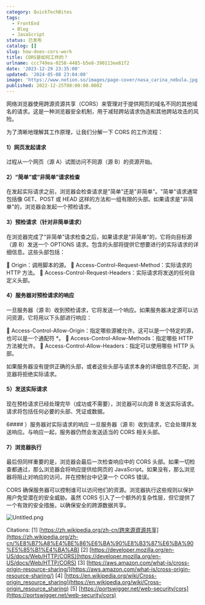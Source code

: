 ```yaml
---
category: QuickTechBites
tags:
  - FrontEnd
  - Blog
  - JavaScript
status: 已发布
catalog: []
slug: how-does-cors-work
title: CORS是如何工作的？
urlname: ccc749ea-0258-4485-b5e8-390113ee81f2
date: '2023-12-29 23:35:00'
updated: '2024-05-08 23:04:00'
image: 'https://www.notion.so/images/page-cover/nasa_carina_nebula.jpg'
published: 2022-12-25T08:00:00.000Z
---
```


网络浏览器使用跨源资源共享（CORS）来管理对于提供网页的域名不同的其他域名的请求。这是一种浏览器安全机制，用于减轻跨站请求伪造和其他跨站攻击的风险。


为了清晰地理解其工作原理，让我们分解一下 CORS 的工作流程：


#### 1）网页发起请求
过程从一个网页（源 A）试图访问不同源（源 B）的资源开始。


#### 2）“简单”或“非简单”请求检查
在发起实际请求之前，浏览器会检查请求是"简单"还是"非简单"。"简单"请求通常包括像 GET、POST 或 HEAD 这样的方法和一组有限的头部。如果请求是"非简单"的，浏览器会发起一个预检请求。


#### 3）预检请求（针对非简单请求）
在浏览器完成了“非简单”请求检查之后，如果请求是“非简单”的，它将向目标源（源 B）发送一个 OPTIONS 请求。包含的头部将提供它想要进行的实际请求的详细信息。这些头部包括：


🔸 Origin：调用脚本的源。
🔸 Access-Control-Request-Method：实际请求的 HTTP 方法。
🔸 Access-Control-Request-Headers：实际请求将发送的任何自定义头部。


#### 4）服务器对预检请求的响应
一旦服务器（源 B）收到预检请求，它将发送一个响应。如果服务器决定源可以访问资源，它将用以下头部进行响应：


🔹 Access-Control-Allow-Origin：指定哪些源被允许。这可以是一个特定的源，也可以是一个通配符 *。
🔹 Access-Control-Allow-Methods：指定哪些 HTTP 方法被允许。
🔹 Access-Control-Allow-Headers：指定可以使用哪些 HTTP 头部。


如果服务器没有提供正确的头部，或者这些头部与请求本身的详细信息不匹配，浏览器将拒绝实际请求。


#### 5）发送实际请求
现在预检请求已经处理完毕（成功或不需要），浏览器可以向源 B 发送实际请求。请求将包括任何必要的头部、凭证或数据。


6#### ）服务器对实际请求的响应
一旦服务器（源 B）收到请求，它会处理并发送响应。与响应一起，服务器仍然会发送适当的 CORS 相关头部。


#### 7）浏览器执行
最后但同样重要的是，浏览器会最后一次检查响应中的 CORS 头部。如果一切检查都通过，那么浏览器会将响应提供给网页的 JavaScript。如果没有，那么浏览器将阻止对响应的访问，并在控制台中记录一个 CORS 错误。


CORS 确保服务器可以控制谁可以访问他们的资源。浏览器执行这些规则以保护用户免受潜在的安全威胁。虽然 CORS 引入了一个额外的复杂性层，但它提供了一个有效的安全措施，以确保安全的跨源数据共享。


![Untitled.png](https://prod-files-secure.s3.us-west-2.amazonaws.com/5d24fe63-e567-4804-86f9-9fdc62e13082/b3deb140-f22b-4520-bcee-759301567801/Untitled.png?X-Amz-Algorithm=AWS4-HMAC-SHA256&X-Amz-Content-Sha256=UNSIGNED-PAYLOAD&X-Amz-Credential=ASIAZI2LB466TZT2DRTQ%2F20250314%2Fus-west-2%2Fs3%2Faws4_request&X-Amz-Date=20250314T053739Z&X-Amz-Expires=3600&X-Amz-Security-Token=IQoJb3JpZ2luX2VjEJ3%2F%2F%2F%2F%2F%2F%2F%2F%2F%2FwEaCXVzLXdlc3QtMiJIMEYCIQCBf6aQvbmAOdWpnSNk45dZw7%2Few9BQYwVcthUkhTdHZQIhAL2pcO3mvlIOmuesldvJIoD19XUFvmn7%2BWD28afmTog9KogECOb%2F%2F%2F%2F%2F%2F%2F%2F%2F%2FwEQABoMNjM3NDIzMTgzODA1IgyB7ZXsYj%2FE4gnu2P8q3AOlDTLWZhPMR011rEcjBB%2FACW6QXKw4mLf1OadZYavhr6%2BUM9OgTP4%2F%2Fz0GeHRMYGEepzDYOPBeGFXA3%2FRDl8oL5MyIL0bmlq7JNMTCj56hFTNuoVxUBGSj%2FKtmXEZU4z3Mr42edjv2ZdyGZqDK2cFblk9rkNYlYs28BWvpSFI%2F%2Bvv%2FGEXMd7XfQgwCf%2BqgGkzoZ2W%2FdSeeBrcG1otCZKU24XFjvCZlocM7udzlHr7Kp2vx1LLT0hOWQLzdVe%2BpNsaoBoyFxylltH0Vh43cA38nn%2FJjmvHTAS32mfAambMMquh84VAB0FYTfOOeHAp5%2BOKJJARRpsQ4ftN57DoQtQ6FOa09cblSQiVzZLrvU4PPUtpyVnbNdUkEMOi9dVJkoij5CcRUzsnVe%2Fl3U8u5TcGpOmdjhh5lkWJ5x%2BCpzbLph6abl8yRVP1erFUJstrS02puBRXqEJvqWwTaX%2FOzowzRK8FdFAsS8FN6p63COKHU5YluDfPLHOO%2F%2B5yPAhEo6IMf%2FPmN52zxYRcSGd%2BNe6bsVoNSUP7hulY98lmTD4r0QFNlf4SdlssNiWzVTU2oTdCdJMfwTVzR%2BCh3xEdlW6bMs4kqHZVcx0bKSQkYVhJvKFXeh83VQSrmxtRpoDCg6s6%2BBjqkAT42ThDr%2FlBN1b7KYZKRVvOlEvMGTMnKDhn%2Fb2utHc9ltcNzQf7w4XywzdEuLc1Hiw8kdO8rsyrxYRbIq40fG94bFuDS4dcvjKdxK7zU%2BoR6NdtZ9KOQB9PI1NfX%2FCJkrMbKjJsfXsTda1Y5DAO%2BG80fioxyjb%2BGwhd3dhWQ5aCX2%2FxZ%2BRc13P56la8AEjCrJU%2Bu6SZcZIIU9E3IgTZoUx6D21Na&X-Amz-Signature=7be8af3ec952ffc9560b52480af2b1f811e2c6a4871934942ff139532057ee3a&X-Amz-SignedHeaders=host&x-id=GetObject)


Citations:
[1] [https://zh.wikipedia.org/zh-cn/跨來源資源共享](https://zh.wikipedia.org/zh-cn/%E8%B7%A8%E4%BE%86%E6%BA%90%E8%B3%87%E6%BA%90%E5%85%B1%E4%BA%AB)
[2] [https://developer.mozilla.org/en-US/docs/Web/HTTP/CORS](https://developer.mozilla.org/en-US/docs/Web/HTTP/CORS)
[3] [https://aws.amazon.com/what-is/cross-origin-resource-sharing/](https://aws.amazon.com/what-is/cross-origin-resource-sharing/)
[4] [https://en.wikipedia.org/wiki/Cross-origin_resource_sharing](https://en.wikipedia.org/wiki/Cross-origin_resource_sharing)
[5] [https://portswigger.net/web-security/cors](https://portswigger.net/web-security/cors)

